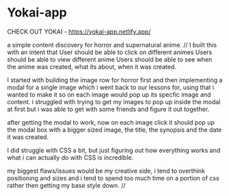 # Yokai-app
CHECK OUT YOKAI - https://yokai-app.netlify.app/


a simple content discovery for horror and supernatural anime.
//
I built this with an intent that
User should be able to click on different animes
Users should be able to view different anime
Users should be able to see when the anime was created, what its about, when it was created.

I started with building the image row for horror first and then implementing a modal for a single image which i went back to our lessons for, using that i wanted to make it so on each image would pop up its specfic image and content. i struggled with trying to get my images to pop up inside the modal at first but i was able to get with some friends and figure it out together.


after getting the modal to work, now on each image click it should pop up the modal box with a bigger sized image, the title, the synopsis and the date it was created.

I did struggle with CSS a bit, but just figuring out how everything works and what i can actually do with CSS is incredible.


my biggest flaws/issues would be my creative side, i tend to overthink positioning and sizes and i tend to spend too much time on a portion of css rather then getting my base style down.
//
